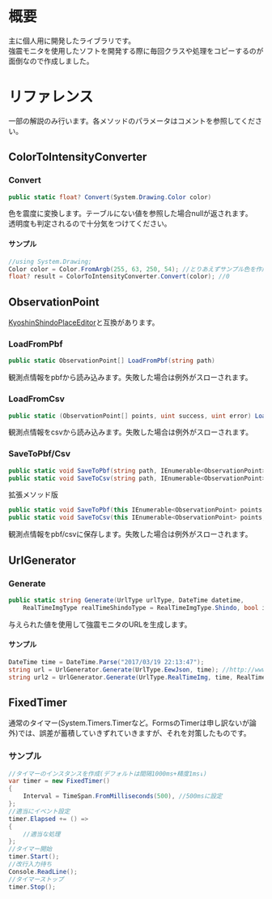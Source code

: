 # 概要
主に個人用に開発したライブラリです。  
強震モニタを使用したソフトを開発する際に毎回クラスや処理をコピーするのが面倒なので作成しました。

# リファレンス
一部の解説のみ行います。各メソッドのパラメータはコメントを参照してください。
## ColorToIntensityConverter
### Convert
```c#
public static float? Convert(System.Drawing.Color color)
```

色を震度に変換します。テーブルにない値を参照した場合nullが返されます。  
透明度も判定されるので十分気をつけてください。
#### サンプル
```c#
//using System.Drawing;
Color color = Color.FromArgb(255, 63, 250, 54); //とりあえずサンプル色を作成
float? result = ColorToIntensityConverter.Convert(color); //0
```

## ObservationPoint
[KyoshinShindoPlaceEditor](https://github.com/ingen084/KyoshinShindoPlaceEditor)と互換があります。
### LoadFromPbf
```c#
public static ObservationPoint[] LoadFromPbf(string path)
```
観測点情報をpbfから読み込みます。失敗した場合は例外がスローされます。

### LoadFromCsv
```c#
public static (ObservationPoint[] points, uint success, uint error) LoadFromCsv(string path, Encoding encoding = null)
```
観測点情報をcsvから読み込みます。失敗した場合は例外がスローされます。

### SaveToPbf/Csv
```c#
public static void SaveToPbf(string path, IEnumerable<ObservationPoint> points)
public static void SaveToCsv(string path, IEnumerable<ObservationPoint> points)
```
拡張メソッド版
```c#
public static void SaveToPbf(this IEnumerable<ObservationPoint> points, string path)
public static void SaveToCsv(this IEnumerable<ObservationPoint> points, string path)
```
観測点情報をpbf/csvに保存します。失敗した場合は例外がスローされます。

## UrlGenerator
### Generate
```c#
public static string Generate(UrlType urlType, DateTime datetime,
	RealTimeImgType realTimeShindoType = RealTimeImgType.Shindo, bool isBerehole = false)
```
与えられた値を使用して強震モニタのURLを生成します。
#### サンプル
```c#
DateTime time = DateTime.Parse("2017/03/19 22:13:47");
string url = UrlGenerator.Generate(UrlType.EewJson, time); //http://www.kmoni.bosai.go.jp/new/webservice/hypo/eew/20170319221347.json
string url2 = UrlGenerator.Generate(UrlType.RealTimeImg, time, RealTimeImgType.Shindo, true); //http://www.kmoni.bosai.go.jp/new/data/map_img/RealTimeImg/jma_b/20170319/20170319221347.jma_b.gif
```

## FixedTimer
通常のタイマー(System.Timers.Timerなど。FormsのTimerは申し訳ないが論外)では、誤差が蓄積していきずれていきますが、それを対策したものです。

### サンプル
```c#
//タイマーのインスタンスを作成(デフォルトは間隔1000ms+精度1ms↓)
var timer = new FixedTimer()
{
	Interval = TimeSpan.FromMilliseconds(500), //500msに設定
};
//適当にイベント設定
timer.Elapsed += () =>
{
	//適当な処理
};
//タイマー開始
timer.Start();
//改行入力待ち
Console.ReadLine();
//タイマーストップ
timer.Stop();
```